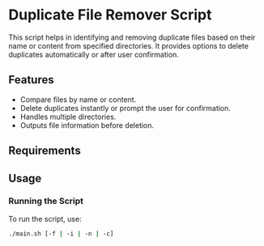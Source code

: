 # Duplicate File Remover Script

This script helps in identifying and removing duplicate files based on their name or content from specified directories. It provides options to delete duplicates automatically or after user confirmation.

## Features

- Compare files by name or content.
- Delete duplicates instantly or prompt the user for confirmation.
- Handles multiple directories.
- Outputs file information before deletion.

## Requirements

## Usage

### Running the Script

To run the script, use:

```bash
./main.sh [-f | -i | -n | -c]
